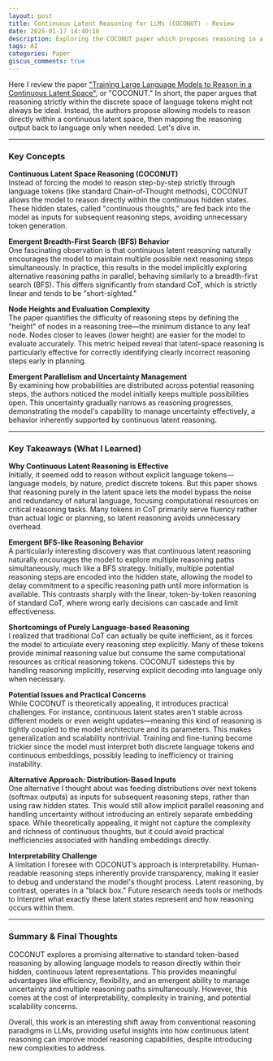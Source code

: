 ```yaml
---
layout: post
title: Continuous Latent Reasoning for LLMs (COCONUT) - Review
date: 2025-01-17 14:40:16
description: Exploring the COCONUT paper which proposes reasoning in a continuous latent space instead of discrete language tokens
tags: AI
categories: Paper
giscus_comments: true
---
```


Here I review the paper ["Training Large Language Models to Reason in a Continuous Latent Space"](https://arxiv.org/abs/2412.06769), or "COCONUT." In short, the paper argues that reasoning strictly within the discrete space of language tokens might not always be ideal. Instead, the authors propose allowing models to reason directly within a continuous latent space, then mapping the reasoning output back to language only when needed. Let's dive in.

---

### Key Concepts

**Continuous Latent Space Reasoning (COCONUT)**  
Instead of forcing the model to reason step-by-step strictly through language tokens (like standard Chain-of-Thought methods), COCONUT allows the model to reason directly within the continuous hidden states. These hidden states, called "continuous thoughts," are fed back into the model as inputs for subsequent reasoning steps, avoiding unnecessary token generation.

**Emergent Breadth-First Search (BFS) Behavior**  
One fascinating observation is that continuous latent reasoning naturally encourages the model to maintain multiple possible next reasoning steps simultaneously. In practice, this results in the model implicitly exploring alternative reasoning paths in parallel, behaving similarly to a breadth-first search (BFS). This differs significantly from standard CoT, which is strictly linear and tends to be "short-sighted."

**Node Heights and Evaluation Complexity**  
The paper quantifies the difficulty of reasoning steps by defining the "height" of nodes in a reasoning tree—the minimum distance to any leaf node. Nodes closer to leaves (lower height) are easier for the model to evaluate accurately. This metric helped reveal that latent-space reasoning is particularly effective for correctly identifying clearly incorrect reasoning steps early in planning.

**Emergent Parallelism and Uncertainty Management**  
By examining how probabilities are distributed across potential reasoning steps, the authors noticed the model initially keeps multiple possibilities open. This uncertainty gradually narrows as reasoning progresses, demonstrating the model's capability to manage uncertainty effectively, a behavior inherently supported by continuous latent reasoning.

---

### Key Takeaways (What I Learned)

**Why Continuous Latent Reasoning is Effective**  
Initially, it seemed odd to reason without explicit language tokens—language models, by nature, predict discrete tokens. But this paper shows that reasoning purely in the latent space lets the model bypass the noise and redundancy of natural language, focusing computational resources on critical reasoning tasks. Many tokens in CoT primarily serve fluency rather than actual logic or planning, so latent reasoning avoids unnecessary overhead.

**Emergent BFS-like Reasoning Behavior**  
A particularly interesting discovery was that continuous latent reasoning naturally encourages the model to explore multiple reasoning paths simultaneously, much like a BFS strategy. Initially, multiple potential reasoning steps are encoded into the hidden state, allowing the model to delay commitment to a specific reasoning path until more information is available. This contrasts sharply with the linear, token-by-token reasoning of standard CoT, where wrong early decisions can cascade and limit effectiveness.

**Shortcomings of Purely Language-based Reasoning**  
I realized that traditional CoT can actually be quite inefficient, as it forces the model to articulate every reasoning step explicitly. Many of these tokens provide minimal reasoning value but consume the same computational resources as critical reasoning tokens. COCONUT sidesteps this by handling reasoning implicitly, reserving explicit decoding into language only when necessary.

**Potential Issues and Practical Concerns**  
While COCONUT is theoretically appealing, it introduces practical challenges. For instance, continuous latent states aren't stable across different models or even weight updates—meaning this kind of reasoning is tightly coupled to the model architecture and its parameters. This makes generalization and scalability nontrivial. Training and fine-tuning become trickier since the model must interpret both discrete language tokens and continuous embeddings, possibly leading to inefficiency or training instability.

**Alternative Approach: Distribution-Based Inputs**  
One alternative I thought about was feeding distributions over next tokens (softmax outputs) as inputs for subsequent reasoning steps, rather than using raw hidden states. This would still allow implicit parallel reasoning and handling uncertainty without introducing an entirely separate embedding space. While theoretically appealing, it might not capture the complexity and richness of continuous thoughts, but it could avoid practical inefficiencies associated with handling embeddings directly.

**Interpretability Challenge**  
A limitation I foresee with COCONUT’s approach is interpretability. Human-readable reasoning steps inherently provide transparency, making it easier to debug and understand the model's thought process. Latent reasoning, by contrast, operates in a "black box." Future research needs tools or methods to interpret what exactly these latent states represent and how reasoning occurs within them.

---

### Summary & Final Thoughts
COCONUT explores a promising alternative to standard token-based reasoning by allowing language models to reason directly within their hidden, continuous latent representations. This provides meaningful advantages like efficiency, flexibility, and an emergent ability to manage uncertainty and multiple reasoning paths simultaneously. However, this comes at the cost of interpretability, complexity in training, and potential scalability concerns.

Overall, this work is an interesting shift away from conventional reasoning paradigms in LLMs, providing useful insights into how continuous latent reasoning can improve model reasoning capabilities, despite introducing new complexities to address.